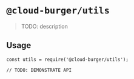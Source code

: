 # `@cloud-burger/utils`

> TODO: description

## Usage

```
const utils = require('@cloud-burger/utils');

// TODO: DEMONSTRATE API
```
